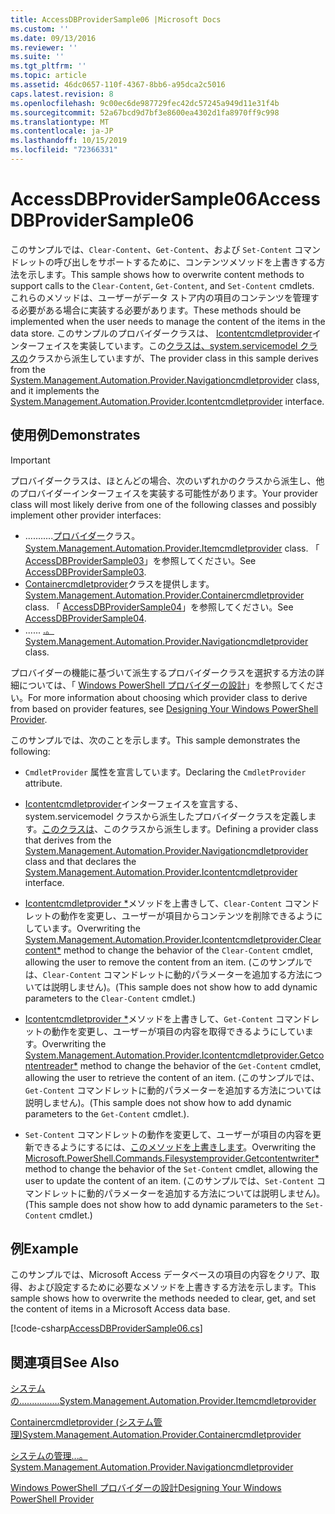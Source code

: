 ```yaml
---
title: AccessDBProviderSample06 |Microsoft Docs
ms.custom: ''
ms.date: 09/13/2016
ms.reviewer: ''
ms.suite: ''
ms.tgt_pltfrm: ''
ms.topic: article
ms.assetid: 46dc0657-110f-4367-8bb6-a95dca2c5016
caps.latest.revision: 8
ms.openlocfilehash: 9c00ec6de987729fec42dc57245a949d11e31f4b
ms.sourcegitcommit: 52a67bcd9d7bf3e8600ea4302d1fa8970ff9c998
ms.translationtype: MT
ms.contentlocale: ja-JP
ms.lasthandoff: 10/15/2019
ms.locfileid: "72366331"
---
```

# <a name="accessdbprovidersample06"></a><span data-ttu-id="f073b-102">AccessDBProviderSample06</span><span class="sxs-lookup"><span data-stu-id="f073b-102">AccessDBProviderSample06</span></span>

<span data-ttu-id="f073b-103">このサンプルでは、`Clear-Content`、`Get-Content`、および `Set-Content` コマンドレットの呼び出しをサポートするために、コンテンツメソッドを上書きする方法を示します。</span><span class="sxs-lookup"><span data-stu-id="f073b-103">This sample shows how to overwrite content methods to support calls to the `Clear-Content`, `Get-Content`, and `Set-Content` cmdlets.</span></span> <span data-ttu-id="f073b-104">これらのメソッドは、ユーザーがデータ ストア内の項目のコンテンツを管理する必要がある場合に実装する必要があります。</span><span class="sxs-lookup"><span data-stu-id="f073b-104">These methods should be implemented when the user needs to manage the content of the items in the data store.</span></span> <span data-ttu-id="f073b-105">このサンプルのプロバイダークラスは、 [Icontentcmdletprovider](/dotnet/api/System.Management.Automation.Provider.IContentCmdletProvider)インターフェイスを実装しています。この[クラスは、system.servicemodel クラスの](/dotnet/api/System.Management.Automation.Provider.NavigationCmdletProvider)クラスから派生していますが、</span><span class="sxs-lookup"><span data-stu-id="f073b-105">The provider class in this sample derives from the [System.Management.Automation.Provider.Navigationcmdletprovider](/dotnet/api/System.Management.Automation.Provider.NavigationCmdletProvider) class, and it implements the [System.Management.Automation.Provider.Icontentcmdletprovider](/dotnet/api/System.Management.Automation.Provider.IContentCmdletProvider) interface.</span></span>

## <a name="demonstrates"></a><span data-ttu-id="f073b-106">使用例</span><span class="sxs-lookup"><span data-stu-id="f073b-106">Demonstrates</span></span>

> [!IMPORTANT]
> <span data-ttu-id="f073b-107">プロバイダークラスは、ほとんどの場合、次のいずれかのクラスから派生し、他のプロバイダーインターフェイスを実装する可能性があります。</span><span class="sxs-lookup"><span data-stu-id="f073b-107">Your provider class will most likely derive from one of the following classes and possibly implement other provider interfaces:</span></span>
>
> -   <span data-ttu-id="f073b-108">...........[プロバイダー](/dotnet/api/System.Management.Automation.Provider.ItemCmdletProvider)クラス。</span><span class="sxs-lookup"><span data-stu-id="f073b-108">[System.Management.Automation.Provider.Itemcmdletprovider](/dotnet/api/System.Management.Automation.Provider.ItemCmdletProvider) class.</span></span> <span data-ttu-id="f073b-109">「 [AccessDBProviderSample03](./accessdbprovidersample03.md)」を参照してください。</span><span class="sxs-lookup"><span data-stu-id="f073b-109">See [AccessDBProviderSample03](./accessdbprovidersample03.md).</span></span>
> -   <span data-ttu-id="f073b-110">[Containercmdletprovider](/dotnet/api/System.Management.Automation.Provider.ContainerCmdletProvider)クラスを提供します。</span><span class="sxs-lookup"><span data-stu-id="f073b-110">[System.Management.Automation.Provider.Containercmdletprovider](/dotnet/api/System.Management.Automation.Provider.ContainerCmdletProvider) class.</span></span> <span data-ttu-id="f073b-111">「 [AccessDBProviderSample04](./accessdbprovidersample04.md)」を参照してください。</span><span class="sxs-lookup"><span data-stu-id="f073b-111">See [AccessDBProviderSample04](./accessdbprovidersample04.md).</span></span>
> -   <span data-ttu-id="f073b-112">...... [.。](/dotnet/api/System.Management.Automation.Provider.NavigationCmdletProvider)</span><span class="sxs-lookup"><span data-stu-id="f073b-112">[System.Management.Automation.Provider.Navigationcmdletprovider](/dotnet/api/System.Management.Automation.Provider.NavigationCmdletProvider) class.</span></span>
>
> <span data-ttu-id="f073b-113">プロバイダーの機能に基づいて派生するプロバイダークラスを選択する方法の詳細については、「 [Windows PowerShell プロバイダーの設計](./provider-types.md)」を参照してください。</span><span class="sxs-lookup"><span data-stu-id="f073b-113">For more information about choosing which provider class to derive from based on provider features, see [Designing Your Windows PowerShell Provider](./provider-types.md).</span></span>

<span data-ttu-id="f073b-114">このサンプルでは、次のことを示します。</span><span class="sxs-lookup"><span data-stu-id="f073b-114">This sample demonstrates the following:</span></span>

- <span data-ttu-id="f073b-115">`CmdletProvider` 属性を宣言しています。</span><span class="sxs-lookup"><span data-stu-id="f073b-115">Declaring the `CmdletProvider` attribute.</span></span>

- <span data-ttu-id="f073b-116">[Icontentcmdletprovider](/dotnet/api/System.Management.Automation.Provider.IContentCmdletProvider)インターフェイスを宣言する、system.servicemodel クラスから派生したプロバイダークラスを定義します。[このクラスは](/dotnet/api/System.Management.Automation.Provider.NavigationCmdletProvider)、このクラスから派生します。</span><span class="sxs-lookup"><span data-stu-id="f073b-116">Defining a provider class that derives from the [System.Management.Automation.Provider.Navigationcmdletprovider](/dotnet/api/System.Management.Automation.Provider.NavigationCmdletProvider) class and that declares the [System.Management.Automation.Provider.Icontentcmdletprovider](/dotnet/api/System.Management.Automation.Provider.IContentCmdletProvider) interface.</span></span>

- <span data-ttu-id="f073b-117">[Icontentcmdletprovider \*](/dotnet/api/System.Management.Automation.Provider.IContentCmdletProvider.ClearContent)メソッドを上書きして、`Clear-Content` コマンドレットの動作を変更し、ユーザーが項目からコンテンツを削除できるようにしています。</span><span class="sxs-lookup"><span data-stu-id="f073b-117">Overwriting the [System.Management.Automation.Provider.Icontentcmdletprovider.Clearcontent\*](/dotnet/api/System.Management.Automation.Provider.IContentCmdletProvider.ClearContent) method to change the behavior of the `Clear-Content` cmdlet, allowing the user to remove the content from an item.</span></span> <span data-ttu-id="f073b-118">(このサンプルでは、`Clear-Content` コマンドレットに動的パラメーターを追加する方法については説明しません)。</span><span class="sxs-lookup"><span data-stu-id="f073b-118">(This sample does not show how to add dynamic parameters to the `Clear-Content` cmdlet.)</span></span>

- <span data-ttu-id="f073b-119">[Icontentcmdletprovider \*](/dotnet/api/System.Management.Automation.Provider.IContentCmdletProvider.GetContentReader)メソッドを上書きして、`Get-Content` コマンドレットの動作を変更し、ユーザーが項目の内容を取得できるようにしています。</span><span class="sxs-lookup"><span data-stu-id="f073b-119">Overwriting the [System.Management.Automation.Provider.Icontentcmdletprovider.Getcontentreader\*](/dotnet/api/System.Management.Automation.Provider.IContentCmdletProvider.GetContentReader) method to change the behavior of the `Get-Content` cmdlet, allowing the user to retrieve the content of an item.</span></span> <span data-ttu-id="f073b-120">(このサンプルでは、`Get-Content` コマンドレットに動的パラメーターを追加する方法については説明しません)。</span><span class="sxs-lookup"><span data-stu-id="f073b-120">(This sample does not show how to add dynamic parameters to the `Get-Content` cmdlet.).</span></span>

- <span data-ttu-id="f073b-121">`Set-Content` コマンドレットの動作を変更して、ユーザーが項目の内容を更新できるようにするには、[このメソッドを上書きします](/dotnet/api/Microsoft.PowerShell.Commands.FileSystemProvider.GetContentWriter)。</span><span class="sxs-lookup"><span data-stu-id="f073b-121">Overwriting the [Microsoft.PowerShell.Commands.Filesystemprovider.Getcontentwriter\*](/dotnet/api/Microsoft.PowerShell.Commands.FileSystemProvider.GetContentWriter) method to change the behavior of the `Set-Content` cmdlet, allowing the user to update the content of an item.</span></span> <span data-ttu-id="f073b-122">(このサンプルでは、`Set-Content` コマンドレットに動的パラメーターを追加する方法については説明しません)。</span><span class="sxs-lookup"><span data-stu-id="f073b-122">(This sample does not show how to add dynamic parameters to the `Set-Content` cmdlet.)</span></span>

## <a name="example"></a><span data-ttu-id="f073b-123">例</span><span class="sxs-lookup"><span data-stu-id="f073b-123">Example</span></span>

<span data-ttu-id="f073b-124">このサンプルでは、Microsoft Access データベースの項目の内容をクリア、取得、および設定するために必要なメソッドを上書きする方法を示します。</span><span class="sxs-lookup"><span data-stu-id="f073b-124">This sample shows how to overwrite the methods needed to clear, get, and set the content of items in a Microsoft Access data base.</span></span>

[!code-csharp[AccessDBProviderSample06.cs](../../../../powershell-sdk-samples/SDK-2.0/csharp/AccessDBProviderSample06/AccessDBProviderSample06.cs#L11-L2399 "AccessDBProviderSample06.cs")]

## <a name="see-also"></a><span data-ttu-id="f073b-125">関連項目</span><span class="sxs-lookup"><span data-stu-id="f073b-125">See Also</span></span>

[<span data-ttu-id="f073b-126">システムの................</span><span class="sxs-lookup"><span data-stu-id="f073b-126">System.Management.Automation.Provider.Itemcmdletprovider</span></span>](/dotnet/api/System.Management.Automation.Provider.ItemCmdletProvider)

[<span data-ttu-id="f073b-127">Containercmdletprovider (システム管理)</span><span class="sxs-lookup"><span data-stu-id="f073b-127">System.Management.Automation.Provider.Containercmdletprovider</span></span>](/dotnet/api/System.Management.Automation.Provider.ContainerCmdletProvider)

[<span data-ttu-id="f073b-128">システムの管理...。</span><span class="sxs-lookup"><span data-stu-id="f073b-128">System.Management.Automation.Provider.Navigationcmdletprovider</span></span>](/dotnet/api/System.Management.Automation.Provider.NavigationCmdletProvider)

[<span data-ttu-id="f073b-129">Windows PowerShell プロバイダーの設計</span><span class="sxs-lookup"><span data-stu-id="f073b-129">Designing Your Windows PowerShell Provider</span></span>](./provider-types.md)

